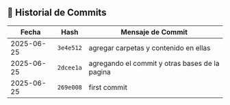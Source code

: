 ## 📜 Historial de Commits

| Fecha       | Hash       | Mensaje de Commit                         |
|-------------|------------|-------------------------------------------|
| 2025-06-25 | `3e4e512` | agregar carpetas y contenido en ellas | N1sse |
| 2025-06-25 | `2dcee1a` | agregando el commit y otras bases de la pagina | N1sse |
| 2025-06-25 | `269e008` | first commit | N1sse |
